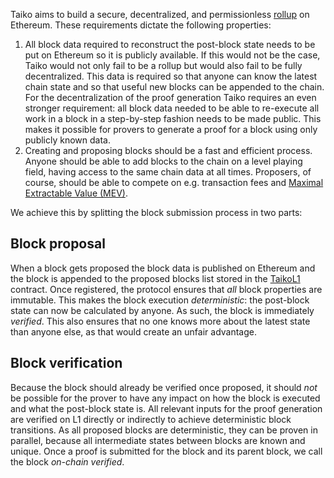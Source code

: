 Taiko aims to build a secure, decentralized, and permissionless [rollup](https://www.youtube.com/watch?v=7pWxCklcNsU) on Ethereum. These requirements dictate the following properties:

1. All block data required to reconstruct the post-block state needs to be put on Ethereum so it is publicly available. If this would not be the case, Taiko would not only fail to be a rollup but would also fail to be fully decentralized. This data is required so that anyone can know the latest chain state and so that useful new blocks can be appended to the chain. For the decentralization of the proof generation Taiko requires an even stronger requirement: all block data needed to be able to re-execute all work in a block in a step-by-step fashion needs to be made public. This makes it possible for provers to generate a proof for a block using only publicly known data.
2. Creating and proposing blocks should be a fast and efficient process. Anyone should be able to add blocks to the chain on a level playing field, having access to the same chain data at all times. Proposers, of course, should be able to compete on e.g. transaction fees and [Maximal Extractable Value (MEV)](https://ethereum.org/en/developers/docs/mev/).

We achieve this by splitting the block submission process in two parts:

## Block proposal

When a block gets proposed the block data is published on Ethereum and the block is appended to the proposed blocks list stored in the [TaikoL1](/docs/reference/contract-documentation/L1/TaikoL1) contract. Once registered, the protocol ensures that _all_ block properties are immutable. This makes the block execution _deterministic_: the post-block state can now be calculated by anyone. As such, the block is immediately _verified_. This also ensures that no one knows more about the latest state than anyone else, as that would create an unfair advantage.

## Block verification

Because the block should already be verified once proposed, it should _not_ be possible for the prover to have any impact on how the block is executed and what the post-block state is. All relevant inputs for the proof generation are verified on L1 directly or indirectly to achieve deterministic block transitions. As all proposed blocks are deterministic, they can be proven in parallel, because all intermediate states between blocks are known and unique. Once a proof is submitted for the block and its parent block, we call the block _on-chain verified_.
